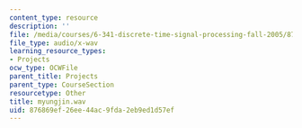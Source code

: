 ```yaml
---
content_type: resource
description: ''
file: /media/courses/6-341-discrete-time-signal-processing-fall-2005/876869ef26ee44ac9fda2eb9ed1d57ef_myungjin.wav
file_type: audio/x-wav
learning_resource_types:
- Projects
ocw_type: OCWFile
parent_title: Projects
parent_type: CourseSection
resourcetype: Other
title: myungjin.wav
uid: 876869ef-26ee-44ac-9fda-2eb9ed1d57ef
---
```

